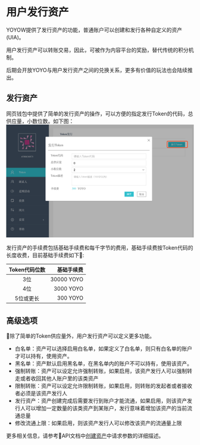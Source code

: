 # 用户发行资产

YOYOW提供了发行资产的功能，普通账户可以创建和发行各种自定义的资产(UIA)。

用户发行资产可以转账交易，因此，可被作为内容平台的奖励，替代传统的积分机制。

后期会开放YOYO与用户发行资产之间的兑换关系，更多有价值的玩法也会陆续推出。

## 发行资产
网页钱包中提供了简单的发行资产的操作，可以方便的指定发行Token的代码，总供应量，小数位数。如下图：
![发行资产](../images/asset/create_asset.png)

发行资产的手续费包括基础手续费和每千字节的费用，基础手续费按Token代码的长度收费，目前基础手续费如下:

| Token代码位数 | 基础手续费 | 
| :------: | ------: |
| 3位 | 30000 YOYO | 
| 4位 | 3000 YOYO | 
| 5位或更长 | 300 YOYO | 

## 高级选项
除了简单的Token供应量外，用户发行资产可以定义更多功能。

- 白名单：资产可以选择启用白名单，如果定义了白名单，则只有白名单的账户才可以持有，使用资产。
- 黑名单：资产默认启用黑名单，在黑名单内的账户不可以持有，使用该资产。
- 强制转账：资产可以设定允许强制转账，如果启用，该资产发行人可以强制转走或者收回其他人账户里的该类资产
- 限制转账：资产可以设定允许限制转账，如果启用，则转账的发起者或者接收者必须是该资产发行人
- 发行资产：资产创建完成后需要发行到账户才能流通，如果启用，则该资产发行人可以增加一定数量的该类资产到某账户，发行意味着增加该资产的当前流通总量
- 修改流通上限：如果启用，则该资产发行人可以修改该资产的流通量上限

更多相关信息，请参考API文档中[创建资产](../api/wallet_api.html#create-asset)中请求参数的详细描述。